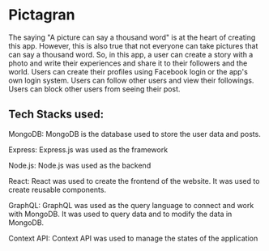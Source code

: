 # Pictagran
The saying "A picture can say a thousand word" is at the heart of creating this app. However, this is also true that not everyone can take pictures that can say a thousand word. So, in this app, a user can create a story with a photo and write their experiences and share it to their followers and the world. Users can create their profiles using Facebook login or the app's own login system. Users can follow other users and view their followings. Users can block other users from seeing their post.
## Tech Stacks used:
MongoDB: MongoDB is the database used to store the user data and posts.

Express: Express.js was used as the framework

Node.js: Node.js was used as the backend

React: React was used to create the frontend of the website. It was used to create reusable components.

GraphQL: GraphQL was used as the query language to connect and work with MongoDB. It was used to query data and to modify the data in MongoDB.

Context API: Context API was used to manage the states of the application
